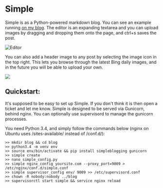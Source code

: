 Simple
======
Simple is as a Python-powered markdown blog. You can see an example running [on my blog](http://tomforb.es/). The editor is an expanding textarea and you can upload images by dragging and dropping them onto the page, and ctrl+s saves the post.

![Editor](http://tomforb.es/uploads/editor_VAX22JW3.png)

You can also add a header image to any post by selecting the image icon in the top right. This lets you browse through the latest Bing daily images, and in the future you will be able to upload your own.

![](http://tomforb.es/uploads/header-min_L2J3XEBM.png)

## Quickstart:
It's supposed to be easy to set up Simple. If you don't think it is then open a ticket and let me know. Simple is designed to be served via Gunicorn, behind nginx. You can optionally use supervisord to manage the gunicorn processes. 

You need Python 3.4, and simply follow the commands below (nginx on Ubuntu uses /sites-available/ instead of /conf.d/):

    >> mkdir blog && cd blog
    >> python3.4 -m venv env
    >> source env/bin/activate && pip install simpleblogging gunicorn
    >> simple create
    >> nano simple_config.py
    >> simple nginx_config yoursite.com --proxy_port=9009 > /etc/nginx/conf.d/simple.conf
    >> simple supervisor_config env/ 9009 >> /etc/supervisord.conf
    >> chown -R nobody:nobody ../blog
    >> supervisorctl start simple && service nginx reload
